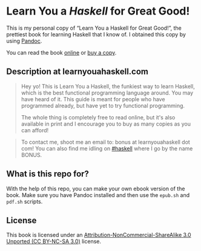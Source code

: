 Learn You a _Haskell_ for Great Good!
=====================================

This is my personal copy of “Learn You a Haskell for Great Good!”, the prettiest
book for learning Haskell that I know of. I obtained this copy by using
[Pandoc](http://johnmacfarlane.net/pandoc/).

You can read the book [online](http://learnyouahaskell.com/chapters) or [buy a
copy](http://nostarch.com/lyah.htm).

Description at learnyouahaskell.com
-----------------------------------

> Hey yo! This is Learn You a Haskell, the funkiest way to learn Haskell, which
> is the best functional programming language around. You may have heard of it.
> This guide is meant for people who have programmed already, but have yet to
> try functional programming.
>
> The whole thing is completely free to read online, but it's also available in
> print and I encourage you to buy as many copies as you can afford!

> To contact me, shoot me an email to: bonus at learnyouahaskell dot com! You
> can also find me idling on [#haskell](irc://irc.freenode.net/haskell) where I
> go by the name BONUS.

What is this repo for?
----------------------

With the help of this repo, you can make your own ebook version of the book.
Make sure you have Pandoc installed and then use the `epub.sh` and `pdf.sh`
scripts.

License
-------

This book is licensed under an [Attribution-NonCommercial-ShareAlike 3.0
Unported (CC BY-NC-SA 3.0)](http://creativecommons.org/licenses/by-nc-sa/3.0/)
license.
